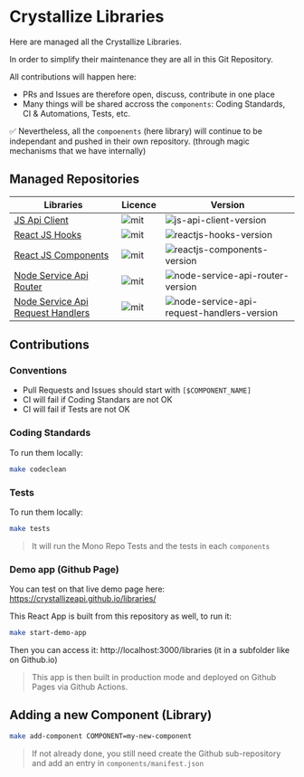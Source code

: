 # Crystallize Libraries

Here are managed all the Crystallize Libraries.

In order to simplify their maintenance they are all in this Git Repository.

All contributions will happen here:

-   PRs and Issues are therefore open, discuss, contribute in one place
-   Many things will be shared accross the `components`: Coding Standards, CI & Automations, Tests, etc.

✅ Nevertheless, all the `compoenents` (here library) will continue to be independant and pushed in their own repository. (through magic mechanisms that we have internally)

## Managed Repositories

| Libraries                                                                                                | Licence | Version                                      |
| -------------------------------------------------------------------------------------------------------- | ------- | -------------------------------------------- |
| [JS Api Client](https://github.com/CrystallizeAPI/js-api-client)                                         | ![mit]  | ![js-api-client-version]                     |
| [React JS Hooks](https://github.com/CrystallizeAPI/reactjs-hooks)                                        | ![mit]  | ![reactjs-hooks-version]                     |
| [React JS Components](https://github.com/CrystallizeAPI/reactjs-components)                              | ![mit]  | ![reactjs-components-version]                |
| [Node Service Api Router](https://github.com/CrystallizeAPI/node-service-api-router)                     | ![mit]  | ![node-service-api-router-version]           |
| [Node Service Api Request Handlers](https://github.com/CrystallizeAPI/node-service-api-request-handlers) | ![mit]  | ![node-service-api-request-handlers-version] |

## Contributions

### Conventions

-   Pull Requests and Issues should start with `[$COMPONENT_NAME]`
-   CI will fail if Coding Standars are not OK
-   CI will fail if Tests are not OK

### Coding Standards

To run them locally:

```bash
make codeclean
```

### Tests

To run them locally:

```bash
make tests
```

> It will run the Mono Repo Tests and the tests in each `components`

### Demo app (Github Page)

You can test on that live demo page here: https://crystallizeapi.github.io/libraries/

This React App is built from this repository as well, to run it:

```bash
make start-demo-app
```

Then you can access it: http://localhost:3000/libraries (it in a subfolder like on Github.io)

> This app is then built in production mode and deployed on Github Pages via Github Actions.

## Adding a new Component (Library)

```bash
make add-component COMPONENT=my-new-component
```

> If not already done, you still need create the Github sub-repository and add an entry in `components/manifest.json`

[mit]: https://img.shields.io/badge/license-MIT-green?style=flat-square&labelColor=black
[js-api-client-version]: https://img.shields.io/npm/v/@crystallize/js-api-client?label=version&style=flat-square
[reactjs-hooks-version]: https://img.shields.io/npm/v/@crystallize/reactjs-hooks?label=version&style=flat-square
[reactjs-components-version]: https://img.shields.io/npm/v/@crystallize/reactjs-components?label=version&style=flat-square
[node-service-api-router-version]: https://img.shields.io/npm/v/@crystallize/node-service-api-router?label=version&style=flat-square
[node-service-api-request-handlers-version]: https://img.shields.io/npm/v/@crystallize/node-service-api-request-handlers?label=version&style=flat-square
